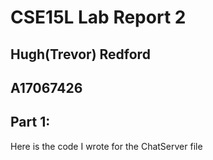 # CSE15L Lab Report 2
## Hugh(Trevor) Redford
## A17067426

## Part 1:
Here is the code I wrote for the ChatServer file
